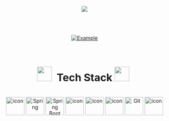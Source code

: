 <div align="center">
 
 <img src="https://capsule-render.vercel.app/api?type=transparent&color=fff&height=57&section=header&text=Hyeon+Young+Jang&animation=twinkling&fontSize=40" />
 <img src="https://user-images.githubusercontent.com/74038190/212284115-f47cd8ff-2ffb-4b04-b5bf-4d1c14c0247f.gif" width="1000" height="1">

 <br><br>
 
 [![Example](https://github-stats-alpha.vercel.app/api?username=Hyeon-zero)](https://github-stats-alpha.vercel.app/api?username=Hyeon-zero)

 <br>

 <h1> 
  <img src="https://github.com/Anmol-Baranwal/Cool-GIFs-For-GitHub/assets/74038190/fa83eeb9-f4e2-4d85-93f0-688af11babf8" width="40">&nbsp;
    Tech Stack
  <img src="https://github.com/Anmol-Baranwal/Cool-GIFs-For-GitHub/assets/74038190/fa83eeb9-f4e2-4d85-93f0-688af11babf8" width="40">&nbsp;
 </h1>
  
 <br>

 <div>
  <img src="https://techstack-generator.vercel.app/java-icon.svg" alt="icon" width="50" height="50" />
  <img width="50" src="https://user-images.githubusercontent.com/25181517/117201470-f6d56780-adec-11eb-8f7c-e70e376cfd07.png" alt="Spring" title="Spring"/>
  <img width="50" src="https://user-images.githubusercontent.com/25181517/183891303-41f257f8-6b3d-487c-aa56-c497b880d0fb.png" alt="Spring Boot" title="Spring Boot"/>
  <img src="https://techstack-generator.vercel.app/mysql-icon.svg" alt="icon" width="50" height="50" />  
  <img src="https://techstack-generator.vercel.app/docker-icon.svg" alt="icon" width="50" height="50" />
  <img src="https://techstack-generator.vercel.app/aws-icon.svg" alt="icon" width="50" height="50" />
  <img width="50" src="https://user-images.githubusercontent.com/25181517/192108372-f71d70ac-7ae6-4c0d-8395-51d8870c2ef0.png" alt="Git" title="Git"/>
  <img src="https://techstack-generator.vercel.app/github-icon.svg" alt="icon" width="50" height="50" />
 </div>

</div>

